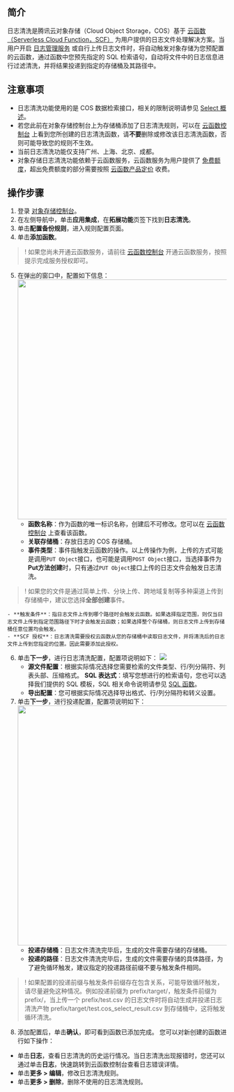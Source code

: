 ## 简介

日志清洗是腾讯云对象存储（Cloud Object Storage，COS）基于 [云函数（Serverless Cloud Function，SCF）](https://cloud.tencent.com/document/product/583) 为用户提供的日志文件处理解决方案。当用户开启 [日志管理服务](https://cloud.tencent.com/document/product/436/16920) 或自行上传日志文件时，将自动触发对象存储为您预配置的云函数，通过函数中您预先指定的 SQL 检索语句，自动将文件中的日志信息进行过滤清洗，并将结果投递到指定的存储桶及其路径中。

## 注意事项

- 日志清洗功能使用的是 COS 数据检索接口，相关的限制说明请参见 [Select 概述](https://cloud.tencent.com/document/product/436/37635)。
- 若您此前在对象存储控制台上为存储桶添加了日志清洗规则，可以在 [云函数控制台](https://console.cloud.tencent.com/scf/list?rid=1&ns=default) 上看到您所创建的日志清洗函数，请**不要**删除或修改该日志清洗函数，否则可能导致您的规则不生效。
- 当前日志清洗功能仅支持广州、上海、北京、成都。
- 对象存储日志清洗功能依赖于云函数服务，云函数服务为用户提供了 [免费额度](https://cloud.tencent.com/document/product/583/12282)，超出免费额度的部分需要按照 [云函数产品定价](https://cloud.tencent.com/document/product/583/12281) 收费。

## 操作步骤

1. 登录 [对象存储控制台](https://console.cloud.tencent.com/cos5)。
2. 在左侧导航中，单击**应用集成**，在**拓展功能**页签下找到**日志清洗**。
3. 单击**配置备份规则**，进入规则配置页面。
4. 单击**添加函数**。
>! 如果您尚未开通云函数服务，请前往 [云函数控制台](https://console.cloud.tencent.com/scf) 开通云函数服务，按照提示完成服务授权即可。
> 
5. 在弹出的窗口中，配置如下信息：
<img src="https://main.qcloudimg.com/raw/d2818dba1adf7b4aceffdfb0a85e916b.png" width="550px"  /></br>
	- **函数名称**：作为函数的唯一标识名称，创建后不可修改。您可以在 [云函数控制台](https://console.cloud.tencent.com/scf/list?rid=1&ns=default) 上查看该函数。
	- **关联存储桶**：存放日志的 COS 存储桶。
	- **事件类型**：事件指触发云函数的操作。以上传操作为例，上传的方式可能是调用`PUT Object`接口，也可能是调用`POST Object`接口，当选择事件为 **Put方法创建**时，只有通过`PUT Object`接口上传的日志文件会触发日志清洗。
>! 如果您的文件是通过简单上传、分块上传、跨地域复制等多种渠道上传到存储桶中，建议您选择**全部创建**事件。
>
	- **触发条件**：指日志文件上传到哪个路径时会触发云函数。如果选择指定范围，则仅当日志文件上传到指定范围路径下时才会触发云函数；如果选择整个存储桶，则日志文件上传到存储桶任意位置均会触发。
	- **SCF 授权**：日志清洗需要授权云函数从您的存储桶中读取日志文件，并将清洗后的日志文件上传到您指定的位置。因此需要添加此授权。
6. 单击**下一步**，进行日志清洗配置，配置项说明如下：
![](https://main.qcloudimg.com/raw/acc8cad18eafe1f619c97223e58727a3.png)
	- **源文件配置**：根据实际情况选择您需要检索的文件类型、行/列分隔符、列表头部、压缩格式。
	**SQL 表达式**：填写您想进行的检索语句，您也可以选择我们提供的 SQL 模板，SQL 相关命令说明请参见 [SQL 函数](https://cloud.tencent.com/document/product/436/37637)。
	- **导出配置**：您可根据实际情况选择导出格式、行/列分隔符和转义设置。
7. 单击**下一步**，进行投递配置，配置项说明如下：
<img src="https://main.qcloudimg.com/raw/e8fceb8a9c4324f060a64a4c6ac521f1.png" width="550px"  /></br>
	- **投递存储桶**：日志文件清洗完毕后，生成的文件需要存储的存储桶。
	- **投递的路径**：日志文件清洗完毕后，生成的文件需要存储的具体路径，为了避免循环触发，建议指定的投递路径前缀不要与触发条件相同。
>! 如果配置的投递前缀与触发条件前缀存在包含关系，可能导致循环触发，请尽量避免这种情况。例如投递前缀为 prefix/target/，触发条件前缀为 prefix/，当上传一个 prefix/test.csv 的日志文件时将自动生成并投递日志清洗产物 prefix/target/test.cos_select_result.csv 到存储桶中，这将触发循环清洗。
> 
8. 添加配置后，单击**确认**，即可看到函数已添加完成。
您可以对新创建的函数进行如下操作：
 - 单击**日志**，查看日志清洗的历史运行情况。当日志清洗出现报错时，您还可以通过单击**日志**，快速跳转到云函数控制台查看日志错误详情。
 - 单击**更多 > 编辑**，修改日志清洗规则。
 - 单击**更多 > 删除**，删除不使用的日志清洗规则。

